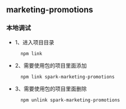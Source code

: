 ##  marketing-promotions

###  本地调试

- 1、进入项目目录

  ```
    npm link
  ```
- 2、需要使用包的项目里面添加

  ```
    npm link spark-marketing-promotions
  ```
- 3、需要使用包的项目里面删除

  ```
    npm unlink spark-marketing-promotions
  ```